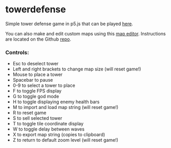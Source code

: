# towerdefense
Simple tower defense game in p5.js that can be played
[here](https://xithiox.github.io/towerdefense/).

You can also make and edit custom maps using this
[map editor](https://xithiox.github.io/td-editor/). Instructions are
located on the Github [repo](https://github.com/xithiox/td-editor/).

### Controls:
* Esc to deselect tower
* Left and right brackets to change map size (will reset game!)
* Mouse to place a tower
* Spacebar to pause
* 0-9 to select a tower to place
* F to toggle FPS display
* G to toggle god mode
* H to toggle displaying enemy health bars
* M to import and load map string (will reset game!)
* R to reset game
* S to sell selected tower
* T to toggle tile coordinate display
* W to toggle delay between waves
* X to export map string (copies to clipboard)
* Z to return to default zoom level (will reset game!)

